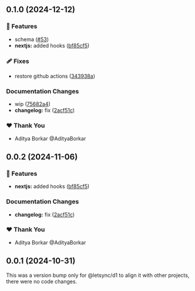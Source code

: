 ## 0.1.0 (2024-12-12)

### 🚀 Features

- schema ([#53](https://github.com/AdityaBorkar/letsync/pull/53))
- **nextjs:** added hooks ([bf85cf5](https://github.com/AdityaBorkar/letsync/commit/bf85cf5))

### 🩹 Fixes

- restore github actions ([343938a](https://github.com/AdityaBorkar/letsync/commit/343938a))

### Documentation Changes

- wip ([75682a4](https://github.com/AdityaBorkar/letsync/commit/75682a4))
- **changelog:** fix ([2acf51c](https://github.com/AdityaBorkar/letsync/commit/2acf51c))

### ❤️ Thank You

- Aditya Borkar @AdityaBorkar

## 0.0.2 (2024-11-06)

### 🚀 Features

- **nextjs:** added hooks ([bf85cf5](https://github.com/AdityaBorkar/letsync/commit/bf85cf5))

### Documentation Changes

- **changelog:** fix ([2acf51c](https://github.com/AdityaBorkar/letsync/commit/2acf51c))

### ❤️  Thank You

- Aditya Borkar @AdityaBorkar

## 0.0.1 (2024-10-31)

This was a version bump only for @letsync/d1 to align it with other projects, there were no code changes.
